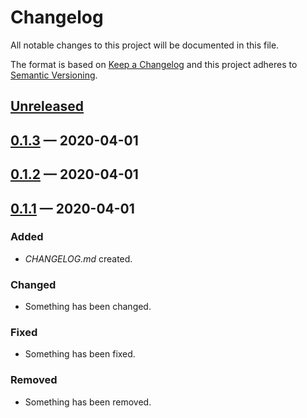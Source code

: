 # Changelog

All notable changes to this project will be documented in this file.

The format is based on [Keep a Changelog](http://keepachangelog.com)
and this project adheres to [Semantic Versioning](http://semver.org/spec/v2.0.0.html).


## [Unreleased]

## [0.1.3] — 2020-04-01

## [0.1.2] — 2020-04-01

## [0.1.1] — 2020-04-01
### Added
- _CHANGELOG.md_ created.
### Changed
- Something has been changed.
### Fixed
- Something has been fixed.
### Removed
- Something has been removed.


[0.1.1]: https://github.com/mitchdzugan/allpa/compare/0.0.0...0.1.1
[0.1.2]: https://github.com/mitchdzugan/allpa/compare/0.1.1...0.1.2
[0.1.3]: https://github.com/mitchdzugan/allpa/compare/0.1.2...0.1.3
[Unreleased]: https://github.com/mitchdzugan/allpa/compare/0.1.3...HEAD
